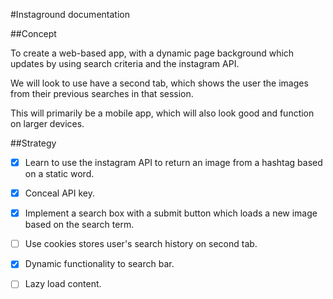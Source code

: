 #Instaground documentation

##Concept

To create a web-based app, with a dynamic page background which updates by using search criteria and the instagram API.

We will look to use have a second tab, which shows the user the images from their previous searches in that session.

This will primarily be a mobile app, which will also look good and function on larger devices.

##Strategy

- [x] Learn to use the instagram API to return an image from a hashtag based on a static word.

- [x] Conceal API key.

- [x] Implement a search box with a submit button which loads a new image based on the search term.

- [ ] Use cookies stores user's search history on second tab.

- [x] Dynamic functionality to search bar.

- [ ] Lazy load content.
